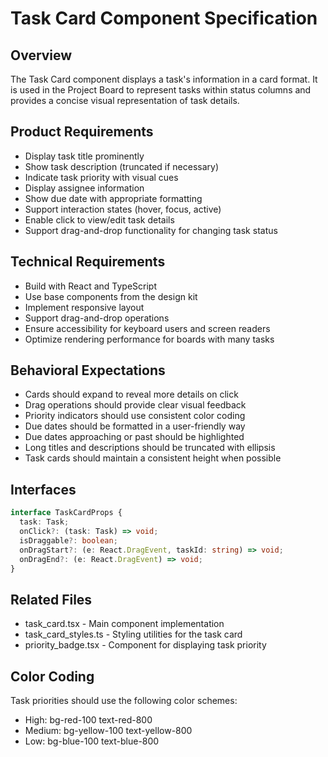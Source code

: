 # Task Card Component Specification

## Overview
The Task Card component displays a task's information in a card format. It is used in the Project Board to represent tasks within status columns and provides a concise visual representation of task details.

## Product Requirements
- Display task title prominently
- Show task description (truncated if necessary)
- Indicate task priority with visual cues
- Display assignee information
- Show due date with appropriate formatting
- Support interaction states (hover, focus, active)
- Enable click to view/edit task details
- Support drag-and-drop functionality for changing task status

## Technical Requirements
- Build with React and TypeScript
- Use base components from the design kit
- Implement responsive layout
- Support drag-and-drop operations
- Ensure accessibility for keyboard users and screen readers
- Optimize rendering performance for boards with many tasks

## Behavioral Expectations
- Cards should expand to reveal more details on click
- Drag operations should provide clear visual feedback
- Priority indicators should use consistent color coding
- Due dates should be formatted in a user-friendly way
- Due dates approaching or past should be highlighted
- Long titles and descriptions should be truncated with ellipsis
- Task cards should maintain a consistent height when possible

## Interfaces
```typescript
interface TaskCardProps {
  task: Task;
  onClick?: (task: Task) => void;
  isDraggable?: boolean;
  onDragStart?: (e: React.DragEvent, taskId: string) => void;
  onDragEnd?: (e: React.DragEvent) => void;
}
```

## Related Files
- task_card.tsx - Main component implementation
- task_card_styles.ts - Styling utilities for the task card
- priority_badge.tsx - Component for displaying task priority

## Color Coding
Task priorities should use the following color schemes:
- High: bg-red-100 text-red-800
- Medium: bg-yellow-100 text-yellow-800
- Low: bg-blue-100 text-blue-800
